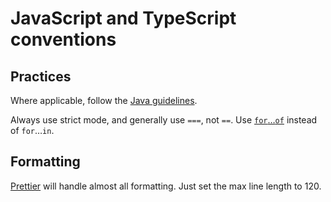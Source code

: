 <!--
SPDX-FileCopyrightText: Copyright 2017-2024, Douglas Myers-Turnbull
SPDX-PackageHomePage: https://dmyersturnbull.github.io
SPDX-License-Identifier: CC-BY-SA-4.0
-->

# JavaScript and TypeScript conventions

## Practices

Where applicable, follow the [Java guidelines](java.md).

Always use strict mode, and generally use `===`, not `==`.
Use [`for`…`of`](https://developer.mozilla.org/en-US/docs/Web/JavaScript/Reference/Statements/for...of)
instead of `for`…`in`.

## Formatting

[Prettier](https://prettier.io/) will handle almost all formatting.
Just set the max line length to 120.
